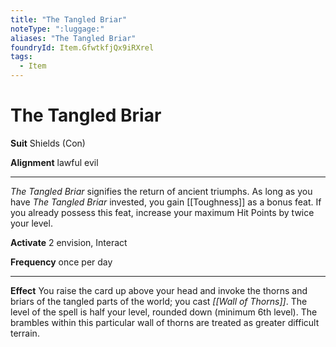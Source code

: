 ```yaml
---
title: "The Tangled Briar"
noteType: ":luggage:"
aliases: "The Tangled Briar"
foundryId: Item.GfwtkfjQx9iRXrel
tags:
  - Item
---
```


# The Tangled Briar

**Suit** Shields (Con)

**Alignment** lawful evil

* * *

_The Tangled Briar_ signifies the return of ancient triumphs. As long as you have _The Tangled Briar_ invested, you gain [[Toughness]] as a bonus feat. If you already possess this feat, increase your maximum Hit Points by twice your level.

**Activate** 2 envision, Interact

**Frequency** once per day

* * *

**Effect** You raise the card up above your head and invoke the thorns and briars of the tangled parts of the world; you cast _[[Wall of Thorns]]_. The level of the spell is half your level, rounded down (minimum 6th level). The brambles within this particular wall of thorns are treated as greater difficult terrain.
